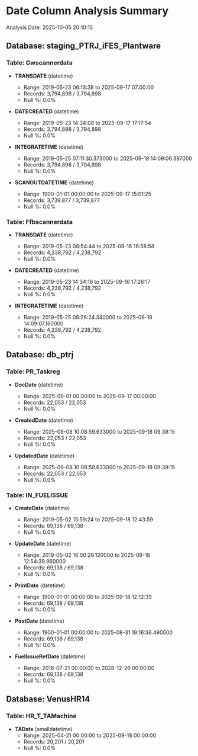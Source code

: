 # Date Column Analysis Summary

Analysis Date: 2025-10-05 20:10:15

## Database: staging_PTRJ_iFES_Plantware

### Table: Gwscannerdata
- **TRANSDATE** (datetime)
  - Range: 2019-05-23 06:13:38 to 2025-09-17 07:00:00
  - Records: 3,794,898 / 3,794,898
  - Null %: 0.0%

- **DATECREATED** (datetime)
  - Range: 2019-05-23 14:34:08 to 2025-09-17 17:17:54
  - Records: 3,794,898 / 3,794,898
  - Null %: 0.0%

- **INTEGRATETIME** (datetime)
  - Range: 2019-05-25 07:11:30.373000 to 2025-09-18 14:09:06.397000
  - Records: 3,794,898 / 3,794,898
  - Null %: 0.0%

- **SCANOUTDATETIME** (datetime)
  - Range: 1900-01-01 00:00:00 to 2025-09-17 15:01:25
  - Records: 3,739,877 / 3,739,877
  - Null %: 0.0%

### Table: Ffbscannerdata
- **TRANSDATE** (datetime)
  - Range: 2019-05-23 08:54:44 to 2025-09-16 16:58:58
  - Records: 4,238,792 / 4,238,792
  - Null %: 0.0%

- **DATECREATED** (datetime)
  - Range: 2019-05-23 14:34:16 to 2025-09-16 17:26:17
  - Records: 4,238,792 / 4,238,792
  - Null %: 0.0%

- **INTEGRATETIME** (datetime)
  - Range: 2019-05-25 08:26:24.340000 to 2025-09-18 14:09:07.160000
  - Records: 4,238,792 / 4,238,792
  - Null %: 0.0%

## Database: db_ptrj

### Table: PR_Taskreg
- **DocDate** (datetime)
  - Range: 2025-09-01 00:00:00 to 2025-09-17 00:00:00
  - Records: 22,053 / 22,053
  - Null %: 0.0%

- **CreatedDate** (datetime)
  - Range: 2025-09-08 10:08:59.633000 to 2025-09-18 09:39:15
  - Records: 22,053 / 22,053
  - Null %: 0.0%

- **UpdatedDate** (datetime)
  - Range: 2025-09-08 10:08:59.633000 to 2025-09-18 09:39:15
  - Records: 22,053 / 22,053
  - Null %: 0.0%

### Table: IN_FUELISSUE
- **CreateDate** (datetime)
  - Range: 2019-05-02 15:59:24 to 2025-09-18 12:43:59
  - Records: 69,138 / 69,138
  - Null %: 0.0%

- **UpdateDate** (datetime)
  - Range: 2019-05-02 16:00:28.120000 to 2025-09-18 12:54:39.960000
  - Records: 69,138 / 69,138
  - Null %: 0.0%

- **PrintDate** (datetime)
  - Range: 1900-01-01 00:00:00 to 2025-09-18 12:12:39
  - Records: 69,138 / 69,138
  - Null %: 0.0%

- **PostDate** (datetime)
  - Range: 1900-01-01 00:00:00 to 2025-08-31 19:16:36.490000
  - Records: 69,138 / 69,138
  - Null %: 0.0%

- **FuelIssueRefDate** (datetime)
  - Range: 2016-07-21 00:00:00 to 2028-12-26 00:00:00
  - Records: 69,138 / 69,138
  - Null %: 0.0%

## Database: VenusHR14

### Table: HR_T_TAMachine
- **TADate** (smalldatetime)
  - Range: 2025-04-21 00:00:00 to 2025-09-18 00:00:00
  - Records: 20,201 / 20,201
  - Null %: 0.0%

